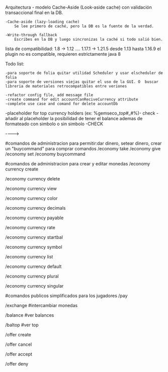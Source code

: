 Arquitectura - modelo Cache-Aside (Look-aside cache) con validación transaccional final en la DB.

    -Cache-aside (lazy-loading cache)
        Se lee primero de caché, pero la DB es la fuente de la verdad.

    -Write-through fallback
        Escribes en la DB y luego sincronizas la caché si todo salió bien.

lista de compatibilidad: 1.8 -> 1.12 .... 1.17.1 -> 1.21.5
desde 1.13 hasta 1.16.9 el plugin no es compatible, requieren estrictamente java 8

Todo list:

    -para soporte de folia quitar utilidad Scheduler y usar elscheduler de folia
    -para soporte de versiones viejas quitar el uso de la GUI. O  buscar libreria de materiales retrocompatibles entre veriones

    -refactor config file, add message file
    -create command for edit accountCanReciveCurrency attribute
    -complete use case and comand for delete accountDb



-placeholder for top currency holders (ex: %gemseco_<currency>_top_#_#%)- check
-añadir al placeholder la posibilidad de tener el balance ademas de formateado con simbolo o sin simbolo -CHECK


---->

#comandos de administracion para permitir:dar dinero, setear dinero, crear un "buycommand" para comprar comandos
/economy take
/economy give
/economy set
/economy buycommand

#comandos de administracion para crear y editar monedas
/economy currency create

/economy currency delete

/economy currency view

/economy currency color

/economy currency decimals

/economy currency payable

/economy currency rate

/economy currency startbal

/economy currency symbol

/economy currency list

/economy currency default

/economy currency plural

/economy currency singular

#comandos publicos simplificados para los jugadores
/pay

/exchange           #intercambiar monedas

/balance            #ver balances

/baltop             #ver top


/offer create

/offer cancel

/offer accept

/offer deny